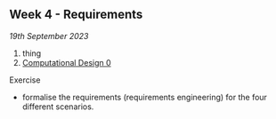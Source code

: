 ## Week 4 - Requirements

*19th September 2023*

1. thing
2. [Computational Design 0](Agile/Concepts/ComputationalDesign)

Exercise
* formalise the requirements (requirements engineering) for the four different scenarios.
